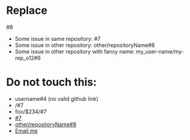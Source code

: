 # Replace

#8

* Some issue in same repository: #7
* Some issue in other repository: other/repositoryName#8
* Some issue in other repository with fancy name: my_user-name/my-rep_o12#6

# Do not touch this:
 * username#4 (no valid github link)
 * /#7
 * foo/$234/#7
 * [#7](http://shouldnottouchthis/)
 * [other/repositoryName#8](http://shouldnottouchthis/)
 * [Email me](MAILTO:example@example.com)
